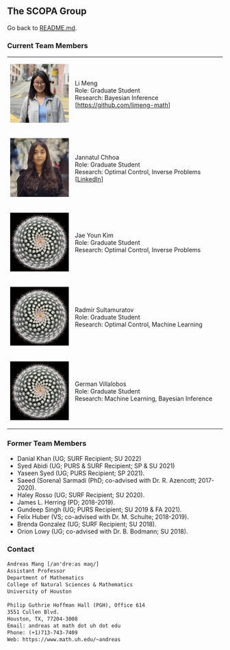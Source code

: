 ## The SCOPA Group

Go back to [README.md](../README.md).



### Current Team Members

<table border="0" width="100%">
<col style="width:30%">
<col style="width:70%">
<tbody>
<!-- ####################################### -->
<tr>
<td>
<p align="center"><img src="pics/li-meng-2023.jpeg" alt="Li Meng"  width="300"/></p>
</td>
<td>
Li Meng<br>
Role: Graduate Student<br>
Research: Bayesian Inference<br>
[<a href="https://github.com/limeng-math">https://github.com/limeng-math</a>]
</td>
</tr>
<!-- ####################################### -->
<tr>
<td>
<p align="center"><img src="pics/jannatul-ferdous-chhoa-2022.png" alt="Jannatul Chhoa"  width="300"/></p>
</td>
<td>
Jannatul Chhoa<br>
Role: Graduate Student<br>
Research: Optimal Control, Inverse Problems<br>
[<a href="https://www.linkedin.com/in/jannatul-ferdous-chhoa-4199151b5">LinkedIn</a>]
</td>
</tr>
<!-- ####################################### -->
<tr>
<td>
<p align="center"><img src="pics/scopa-plant.jpeg" alt="Jae Youn Kim"  width="300"/></p>
</td>
<td>
Jae Youn Kim<br>
Role: Graduate Student<br>
Research: Optimal Control, Inverse Problems<br>
<!--
[<a href="https://github.com/limeng-math">https://github.com/limeng-math</a>]
 -->
</td>
</tr>
<!-- ####################################### -->
<tr>
<td>
<p align="center"><img src="pics/scopa-plant.jpeg" alt="Radmir Sultamuratov"  width="300"/></p>
</td>
<td>
Radmir Sultamuratov<br>
Role: Graduate Student<br>
Research: Optimal Control, Machine Learning<br>
<!--
[<a href="https://github.com/limeng-math">https://github.com/limeng-math</a>]
 -->
</td>
</tr>
<!-- ####################################### -->
<tr>
<td>
<p align="center"><img src="pics/scopa-plant.jpeg" alt="German Villalobos"  width="300"/></p>
</td>
<td>
German Villalobos<br>
Role: Graduate Student<br>
Research: Machine Learning, Bayesian Inference<br>
<!--
[<a href="https://github.com/limeng-math">https://github.com/limeng-math</a>]
 -->
</td>
</tr>
</tbody>
</table>


### Former Team Members
* Danial Khan (UG; SURF Recipient; SU 2022)
* Syed Abidi (UG; PURS & SURF Recipient; SP & SU 2021)
* Yaseen Syed (UG; PURS Recipient; SP 2021).
* Saeed (Sorena) Sarmadi (PhD; co-advised with Dr. R. Azencott; 2017-2020).
* Haley Rosso (UG; SURF Recipient; SU 2020).
* James L. Herring (PD; 2018-2019).
* Gundeep Singh (UG; PURS Recipient; SU 2019 & FA 2021).
* Felix Huber (VS; co-advised with Dr. M. Schulte; 2018-2019).
* Brenda Gonzalez (UG; SURF Recipient; SU 2018).
* Orion Lowy (UG; co-advised with Dr. B. Bodmann; SU 2018).



### Contact
```
Andreas Mang [/an'dre:as maŋ/]
Assistant Professor
Department of Mathematics
College of Natural Sciences & Mathematics
University of Houston

Philip Guthrie Hoffman Hall (PGH), Office 614
3551 Cullen Blvd.
Houston, TX, 77204-3008
Email: andreas at math dot uh dot edu
Phone: (+1)713-743-7409
Web: https://www.math.uh.edu/~andreas
```
